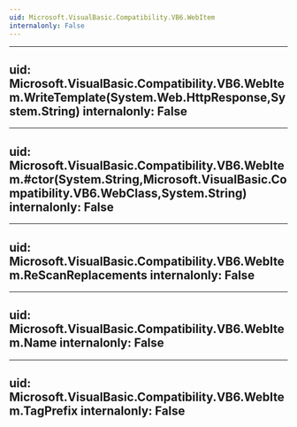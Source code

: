 ```yaml
---
uid: Microsoft.VisualBasic.Compatibility.VB6.WebItem
internalonly: False
---
```


---
uid: Microsoft.VisualBasic.Compatibility.VB6.WebItem.WriteTemplate(System.Web.HttpResponse,System.String)
internalonly: False
---

---
uid: Microsoft.VisualBasic.Compatibility.VB6.WebItem.#ctor(System.String,Microsoft.VisualBasic.Compatibility.VB6.WebClass,System.String)
internalonly: False
---

---
uid: Microsoft.VisualBasic.Compatibility.VB6.WebItem.ReScanReplacements
internalonly: False
---

---
uid: Microsoft.VisualBasic.Compatibility.VB6.WebItem.Name
internalonly: False
---

---
uid: Microsoft.VisualBasic.Compatibility.VB6.WebItem.TagPrefix
internalonly: False
---

